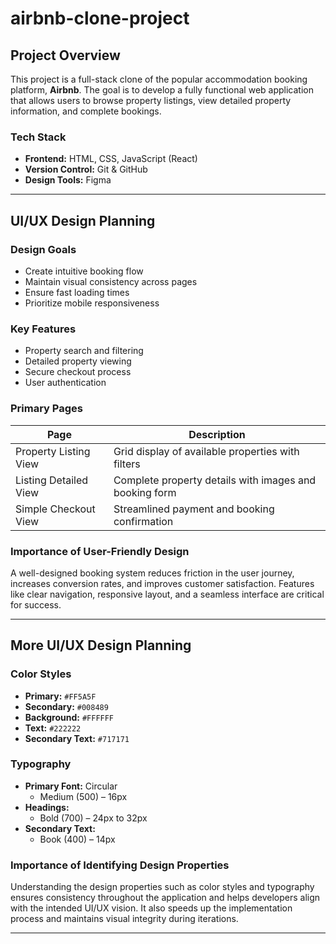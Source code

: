 # airbnb-clone-project
## Project Overview

This project is a full-stack clone of the popular accommodation booking platform, **Airbnb**. The goal is to develop a fully functional web application that allows users to browse property listings, view detailed property information, and complete bookings.

### Tech Stack

- **Frontend:** HTML, CSS, JavaScript (React)
- **Version Control:** Git & GitHub
- **Design Tools:** Figma

---

## UI/UX Design Planning

### Design Goals

- Create intuitive booking flow
- Maintain visual consistency across pages
- Ensure fast loading times
- Prioritize mobile responsiveness

### Key Features

- Property search and filtering
- Detailed property viewing
- Secure checkout process
- User authentication

### Primary Pages

| Page                  | Description                                                               |
|-----------------------|---------------------------------------------------------------------------|
| Property Listing View | Grid display of available properties with filters                         |
| Listing Detailed View | Complete property details with images and booking form                    |
| Simple Checkout View  | Streamlined payment and booking confirmation                              |

### Importance of User-Friendly Design

A well-designed booking system reduces friction in the user journey, increases conversion rates, and improves customer satisfaction. Features like clear navigation, responsive layout, and a seamless interface are critical for success.

---

## More UI/UX Design Planning

### Color Styles

- **Primary:** `#FF5A5F`
- **Secondary:** `#008489`
- **Background:** `#FFFFFF`
- **Text:** `#222222`
- **Secondary Text:** `#717171`

### Typography

- **Primary Font:** Circular
  - Medium (500) – 16px
- **Headings:**
  - Bold (700) – 24px to 32px
- **Secondary Text:**
  - Book (400) – 14px

### Importance of Identifying Design Properties

Understanding the design properties such as color styles and typography ensures consistency throughout the application and helps developers align with the intended UI/UX vision. It also speeds up the implementation process and maintains visual integrity during iterations.

---


